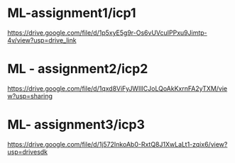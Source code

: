 # ML-assignment1/icp1
https://drive.google.com/file/d/1p5xyE5g9r-Os6vUVcuIPPxu9Jimtp-4v/view?usp=drive_link
# ML - assignment2/icp2
https://drive.google.com/file/d/1qxd8ViFyJWIlICJoLQoAkKxrnFA2yTXM/view?usp=sharing
# ML- assignment3/icp3
https://drive.google.com/file/d/1j572InkoAb0-RxtQ8J1XwLaLt1-zqix6/view?usp=drivesdk

